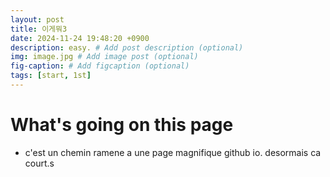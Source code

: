 ```yaml
---
layout: post
title: 이게뭐3
date: 2024-11-24 19:48:20 +0900
description: easy. # Add post description (optional)
img: image.jpg # Add image post (optional)
fig-caption: # Add figcaption (optional)
tags: [start, 1st]
---
```

# What's going on this page

* c'est un chemin ramene a une page magnifique github io. desormais ca court.s
